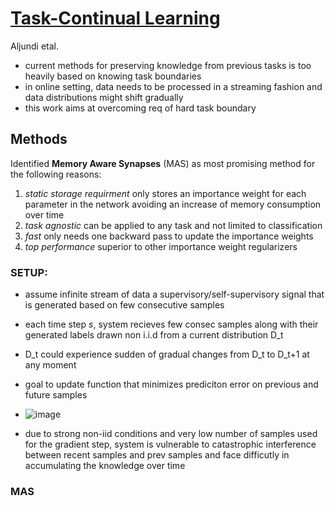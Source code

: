 # [Task-Continual Learning](https://openaccess.thecvf.com/content_CVPR_2019/papers/Aljundi_Task-Free_Continual_Learning_CVPR_2019_paper.pdf)

Aljundi etal.

- current methods for preserving knowledge from previous tasks is too heavily based on knowing task boundaries
- in online setting, data needs to be processed in a streaming fashion and data distributions might shift gradually
- this work aims at overcoming req of hard task boundary

## Methods
Identified **Memory Aware Synapses** (MAS) as most promising method for the following reasons: 
1. *static storage requirment* only stores an importance weight for each parameter in the network avoiding an increase of memory consumption over time 
2. *task agnostic* can be applied to any task and not limited to classification
3. *fast* only needs one backward pass to update the importance weights
4. *top performance* superior to other importance weight regularizers

### SETUP:
- assume infinite stream of data a supervisory/self-supervisory signal that is generated based on few consecutive samples
- each time step *s*, system recieves few consec samples along with their generated labels drawn non i.i.d from a current distribution D_t
- D_t could experience sudden of gradual changes from D_t to D_t+1 at any moment
- goal to update function that minimizes prediciton error on previous and future samples
- ![image](https://user-images.githubusercontent.com/89429238/151905209-7797407c-82ea-46ac-997d-61f5eb68c609.png)

- due to strong non-iid conditions and very low number of samples used for the gradient step, system is vulnerable to catastrophic interference between recent samples and prev samples and face difficutly in accumulating the knowledge over time 

### MAS
